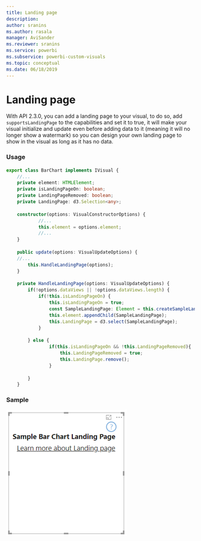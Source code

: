 ```yaml
---
title: Landing page
description:
author: sranins
ms.author: rasala
manager: AviSander
ms.reviewer: sranins
ms.service: powerbi
ms.subservice: powerbi-custom-visuals
ms.topic: conceptual
ms.date: 06/18/2019
---
```


# Landing page

With API 2.3.0, you can add a landing page to your visual, to do so, add `supportsLandingPage` to the capabilities and set it to true, it will make your visual initialize and update even before adding data to it (meaning it will no longer show a watermark) so you can design your own landing page to show in the visual as long as it has no data.

### Usage
```typescript
export class BarChart implements IVisual {
    //...
    private element: HTMLElement;
    private isLandingPageOn: boolean;
    private LandingPageRemoved: boolean;
    private LandingPage: d3.Selection<any>;
 
    constructor(options: VisualConstructorOptions) {
            //...
            this.element = options.element;
            //...
    }
 
    public update(options: VisualUpdateOptions) {
    //...
        this.HandleLandingPage(options);
    }
 
    private HandleLandingPage(options: VisualUpdateOptions) {
        if(!options.dataViews || !options.dataViews.length) {
            if(!this.isLandingPageOn) {
                this.isLandingPageOn = true;
                const SampleLandingPage: Element = this.createSampleLandingPage(); //create a landing page
                this.element.appendChild(SampleLandingPage);
                this.LandingPage = d3.select(SampleLandingPage);
            }
 
        } else {
                if(this.isLandingPageOn && !this.LandingPageRemoved){
                    this.LandingPageRemoved = true;
                    this.LandingPage.remove();
                }
            
        }
    }
```

### Sample
![Landing Page screenshot](./media/landing-page.png)

